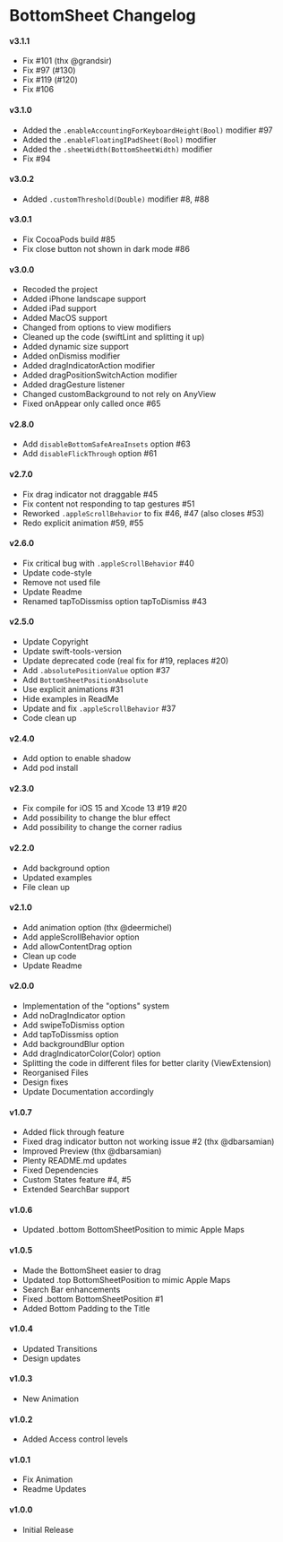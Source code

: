 BottomSheet Changelog
==================

#### v3.1.1
- Fix #101 (thx @grandsir)
- Fix #97 (#130)
- Fix #119 (#120)
- Fix #106

#### v3.1.0
- Added the `.enableAccountingForKeyboardHeight(Bool)` modifier #97
- Added the `.enableFloatingIPadSheet(Bool)` modifier
- Added the `.sheetWidth(BottomSheetWidth)` modifier
- Fix #94

#### v3.0.2
- Added `.customThreshold(Double)` modifier #8, #88

#### v3.0.1
- Fix CocoaPods build #85
- Fix close button not shown in dark mode #86

#### v3.0.0
- Recoded the project
- Added iPhone landscape support
- Added iPad support
- Added MacOS support
- Changed from options to view modifiers
- Cleaned up the code (swiftLint and splitting it up)
- Added dynamic size support
- Added onDismiss modifier
- Added dragIndicatorAction modifier
- Added dragPositionSwitchAction modifier
- Added dragGesture listener
- Changed customBackground to not rely on AnyView
- Fixed onAppear only called once #65

#### v2.8.0
- Add `disableBottomSafeAreaInsets` option #63
- Add `disableFlickThrough` option #61

#### v2.7.0
- Fix drag indicator not draggable #45
- Fix content not responding to tap gestures #51
- Reworked `.appleScrollBehavior` to fix #46, #47 (also closes #53)
- Redo explicit animation #59, #55

#### v2.6.0
- Fix critical bug with `.appleScrollBehavior` #40
- Update code-style
- Remove not used file
- Update Readme
- Renamed tapToDissmiss option tapToDismiss #43

#### v2.5.0
- Update Copyright
- Update swift-tools-version
- Update deprecated code (real fix for #19, replaces #20)
- Add `.absolutePositionValue` option #37
- Add `BottomSheetPositionAbsolute`
- Use explicit animations #31
- Hide examples in ReadMe
- Update and fix `.appleScrollBehavior` #37
- Code clean up

#### v2.4.0
- Add option to enable shadow
- Add pod install

#### v2.3.0
- Fix compile for iOS 15 and Xcode 13 #19 #20
- Add possibility to change the blur effect
- Add possibility to change the corner radius

#### v2.2.0
- Add background option
- Updated examples
- File clean up

#### v2.1.0
- Add animation option (thx @deermichel)
- Add appleScrollBehavior option
- Add allowContentDrag option
- Clean up code
- Update Readme

#### v2.0.0
- Implementation of the "options" system
- Add noDragIndicator option
- Add swipeToDismiss option
- Add tapToDissmiss option
- Add backgroundBlur option
- Add dragIndicatorColor(Color) option
- Splitting the code in different files for better clarity (ViewExtension)
- Reorganised Files
- Design fixes
- Update Documentation accordingly

#### v1.0.7
- Added flick through feature
- Fixed drag indicator button not working issue #2 (thx @dbarsamian)
- Improved Preview (thx @dbarsamian)
- Plenty README.md updates
- Fixed Dependencies
- Custom States feature #4, #5
- Extended SearchBar support

#### v1.0.6
- Updated .bottom BottomSheetPosition to mimic Apple Maps

#### v1.0.5
- Made the BottomSheet easier to drag
- Updated .top BottomSheetPosition to mimic Apple Maps
- Search Bar enhancements
- Fixed .bottom BottomSheetPosition #1
- Added Bottom Padding to the Title

#### v1.0.4
- Updated Transitions
- Design updates

#### v1.0.3
- New Animation

#### v1.0.2
- Added Access control levels

#### v1.0.1
- Fix Animation
- Readme Updates

#### v1.0.0
- Initial Release
